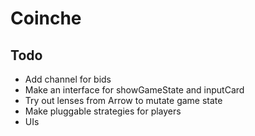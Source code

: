 # Coinche

## Todo

* Add channel for bids
* Make an interface for showGameState and inputCard
* Try out lenses from Arrow to mutate game state
* Make pluggable strategies for players
* UIs
